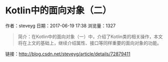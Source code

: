 # Kotlin中的面向对象（二）
作者：steveyg
日期：2017-06-19 17:38
浏览量：1327
> 简介：在Kotlin中的面向对象（一）中，介绍了Kotlin类的相关操作，本文将在上文的基础上，继续介绍属性、接口等同样重要的面向对象的功能。

 链接：http://blog.csdn.net/steveyg/article/details/72879411
